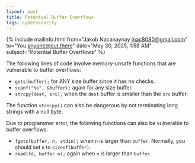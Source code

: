 ```yaml
---
layout: post
title: Potential Buffer Overflows
tags: cybersecurity
---
```


{% include mailinfo.html from="Jakob Nacanaynay <jnac8080@gmail.com>" to="You <anyone@out.there>" date="May 30, 2025, 1:58 AM" subject="Potential Buffer Overflows" %}

The following lines of code involve memory-unsafe functions that are vulnerable to buffer overflows:

- `gets(buffer);` for ANY size buffer since it has no checks.
- `scanf("%s", &buffer);` again for any size buffer.
- `strcpy(dest, src);` when the `dest` buffer is smaller than the `src` buffer.

The function `strncpy()` can also be dangerous by not terminating long strings with a null byte.

Due to programmer error, the following functions can also be vulnerable to buffer overflows:

- `fgets(buffer, n, stdin);` when `n` is larger than `buffer`. Normally, you should set `n` to `sizeof(buffer)`.
- `read(fd, buffer n);` again when `n` is larger than `buffer`.
